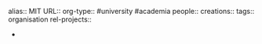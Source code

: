 alias:: MIT
URL::
org-type:: #university #academia 
people::
creations:: 
tags:: organisation
rel-projects::


-